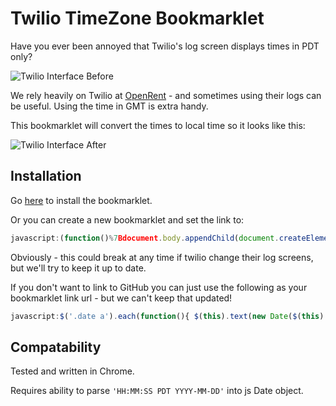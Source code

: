 Twilio TimeZone Bookmarklet
=========================

Have you ever been annoyed that Twilio's log screen displays times in PDT only?

![Twilio Interface Before](http://media.tumblr.com/tumblr_mckaax2Lhl1rndbsl.png "Twilio Interface Before")

We rely heavily on Twilio at [OpenRent](http://www.openrent.co.uk) - and sometimes using their logs can be useful. Using the time in GMT is extra handy.

This bookmarklet will convert the times to local time so it looks like this:

![Twilio Interface After](http://media.tumblr.com/tumblr_mckaagqUuq1rndbsl.png "Twilio Interface After")

Installation
-------------------------

Go [here](http://currentlycoding.tumblr.com/post/34424496794/twilio-timezone-bookmarklet) to install the bookmarklet.

Or you can create a new bookmarklet and set the link to:

```javascript
javascript:(function()%7Bdocument.body.appendChild(document.createElement('script')).src='https://raw.github.com/dazbradbury/TwilioTimeZoneBookmarklet/master/twiliotimezonebookmarklet.js';%7D)();
```

Obviously - this could break at any time if twilio change their log screens, but we'll try to keep it up to date.

If you don't want to link to GitHub you can just use the following as your bookmarklet link url - but we can't keep that updated!

```javascript
javascript:$('.date a').each(function(){ $(this).text(new Date($(this).text().toString()).toString()) });
```

Compatability
-------------------------
Tested and written in Chrome.

Requires ability to parse ```'HH:MM:SS PDT YYYY-MM-DD'``` into js Date object.